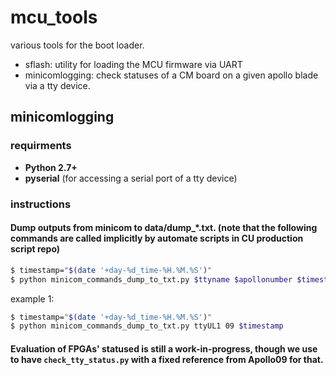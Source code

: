 # mcu_tools
various tools for the boot loader.

* sflash: utility for loading the MCU firmware via UART
* minicomlogging: check statuses of a CM board on a given apollo blade via a tty device. 

## minicomlogging 
### requirments 
- **Python 2.7+**
- **pyserial** (for accessing a serial port of a tty device)

### instructions
#### Dump outputs from minicom to data/dump_*.txt. (note that the following commands are called implicitly by automate scripts in CU production script repo)  

``` sh
$ timestamp="$(date '+day-%d_time-%H.%M.%S')" 
$ python minicom_commands_dump_to_txt.py $ttyname $apollonumber $timestamp
```

example 1:
``` sh
$ timestamp="$(date '+day-%d_time-%H.%M.%S')" 
$ python minicom_commands_dump_to_txt.py ttyUL1 09 $timestamp
```
#### Evaluation of FPGAs' statused is still a work-in-progress, though we use to have `check_tty_status.py` with a fixed reference from Apollo09 for that.  

